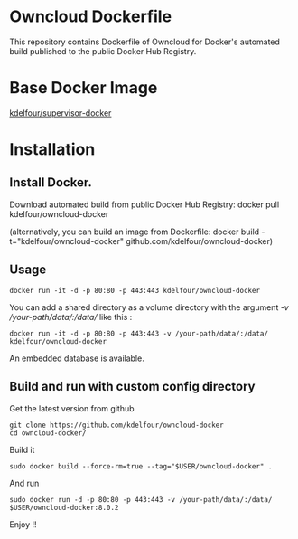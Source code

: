 Owncloud Dockerfile
=============

This repository contains Dockerfile of Owncloud for Docker's automated build published to the public Docker Hub Registry.

# Base Docker Image
[kdelfour/supervisor-docker](https://registry.hub.docker.com/u/kdelfour/supervisor-docker/)

# Installation

## Install Docker.

Download automated build from public Docker Hub Registry: docker pull kdelfour/owncloud-docker

(alternatively, you can build an image from Dockerfile: docker build -t="kdelfour/owncloud-docker" github.com/kdelfour/owncloud-docker)

## Usage

    docker run -it -d -p 80:80 -p 443:443 kdelfour/owncloud-docker
    
You can add a shared directory as a volume directory with the argument *-v /your-path/data/:/data/* like this :

    docker run -it -d -p 80:80 -p 443:443 -v /your-path/data/:/data/ kdelfour/owncloud-docker

An embedded database is available.
    
## Build and run with custom config directory

Get the latest version from github

    git clone https://github.com/kdelfour/owncloud-docker
    cd owncloud-docker/

Build it

    sudo docker build --force-rm=true --tag="$USER/owncloud-docker" .
    
And run

    sudo docker run -d -p 80:80 -p 443:443 -v /your-path/data/:/data/ $USER/owncloud-docker:8.0.2
    
Enjoy !!    
